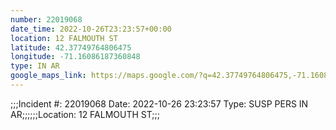 ```yaml
---
number: 22019068
date_time: 2022-10-26T23:23:57+00:00
location: 12 FALMOUTH ST
latitude: 42.37749764806475
longitude: -71.16086187360848
type: IN AR
google_maps_link: https://maps.google.com/?q=42.37749764806475,-71.16086187360848
---
```


;;;Incident #: 22019068   Date: 2022-10-26 23:23:57    Type: SUSP PERS IN AR;;;;;;Location: 12 FALMOUTH ST;;;

